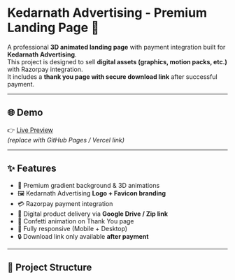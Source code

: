 # Kedarnath Advertising - Premium Landing Page 🚀

A professional **3D animated landing page** with payment integration built for **Kedarnath Advertising**.  
This project is designed to sell **digital assets (graphics, motion packs, etc.)** with Razorpay integration.  
It includes a **thank you page with secure download link** after successful payment.

---

## 🌐 Demo
👉 [Live Preview](https://your-demo-link.com)  
*(replace with GitHub Pages / Vercel link)*

---

## ✨ Features
- 🎨 Premium gradient background & 3D animations  
- 🖼️ Kedarnath Advertising **Logo + Favicon branding**  
- 💳 Razorpay payment integration  
- 📂 Digital product delivery via **Google Drive / Zip link**  
- 🎉 Confetti animation on Thank You page  
- 📱 Fully responsive (Mobile + Desktop)  
- 🔒 Download link only available **after payment**  

---

## 📂 Project Structure

